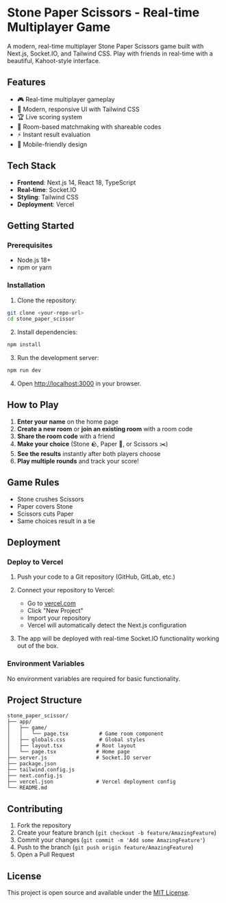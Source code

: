 # Stone Paper Scissors - Real-time Multiplayer Game

A modern, real-time multiplayer Stone Paper Scissors game built with Next.js, Socket.IO, and Tailwind CSS. Play with friends in real-time with a beautiful, Kahoot-style interface.

## Features

- 🎮 Real-time multiplayer gameplay
- 🎨 Modern, responsive UI with Tailwind CSS
- 🏆 Live scoring system
- 🔗 Room-based matchmaking with shareable codes
- ⚡ Instant result evaluation
- 📱 Mobile-friendly design

## Tech Stack

- **Frontend**: Next.js 14, React 18, TypeScript
- **Real-time**: Socket.IO
- **Styling**: Tailwind CSS
- **Deployment**: Vercel

## Getting Started

### Prerequisites

- Node.js 18+ 
- npm or yarn

### Installation

1. Clone the repository:
```bash
git clone <your-repo-url>
cd stone_paper_scissor
```

2. Install dependencies:
```bash
npm install
```

3. Run the development server:
```bash
npm run dev
```

4. Open [http://localhost:3000](http://localhost:3000) in your browser.

## How to Play

1. **Enter your name** on the home page
2. **Create a new room** or **join an existing room** with a room code
3. **Share the room code** with a friend
4. **Make your choice** (Stone 🪨, Paper 📄, or Scissors ✂️)
5. **See the results** instantly after both players choose
6. **Play multiple rounds** and track your score!

## Game Rules

- Stone crushes Scissors
- Paper covers Stone  
- Scissors cuts Paper
- Same choices result in a tie

## Deployment

### Deploy to Vercel

1. Push your code to a Git repository (GitHub, GitLab, etc.)

2. Connect your repository to Vercel:
   - Go to [vercel.com](https://vercel.com)
   - Click "New Project"
   - Import your repository
   - Vercel will automatically detect the Next.js configuration

3. The app will be deployed with real-time Socket.IO functionality working out of the box.

### Environment Variables

No environment variables are required for basic functionality.

## Project Structure

```
stone_paper_scissor/
├── app/
│   ├── game/
│   │   └── page.tsx          # Game room component
│   ├── globals.css           # Global styles
│   ├── layout.tsx           # Root layout
│   └── page.tsx             # Home page
├── server.js                # Socket.IO server
├── package.json
├── tailwind.config.js
├── next.config.js
├── vercel.json              # Vercel deployment config
└── README.md
```

## Contributing

1. Fork the repository
2. Create your feature branch (`git checkout -b feature/AmazingFeature`)
3. Commit your changes (`git commit -m 'Add some AmazingFeature'`)
4. Push to the branch (`git push origin feature/AmazingFeature`)
5. Open a Pull Request

## License

This project is open source and available under the [MIT License](LICENSE).
